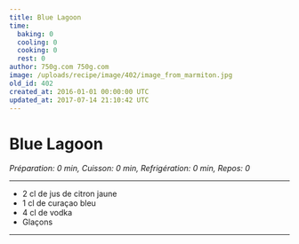 ```yaml
---
title: Blue Lagoon
time:
  baking: 0
  cooling: 0
  cooking: 0
  rest: 0
author: 750g.com 750g.com
image: /uploads/recipe/image/402/image_from_marmiton.jpg
old_id: 402
created_at: 2016-01-01 00:00:00 UTC
updated_at: 2017-07-14 21:10:42 UTC
---
```


# Blue Lagoon

*Préparation: 0 min, Cuisson: 0 min, Refrigération: 0 min, Repos: 0*

---

- 2 cl de jus de citron jaune
- 1 cl de curaçao bleu
- 4 cl de vodka
- Glaçons

---


